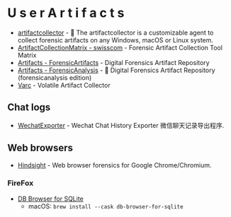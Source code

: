 # U s e r A r t i f a c t s

- [artifactcollector](https://github.com/forensicanalysis/artifactcollector) - 🚨 The artifactcollector is a customizable agent to collect forensic artifacts on any Windows, macOS or Linux system.
- [ArtifactCollectionMatrix - swisscom](https://github.com/swisscom/ArtifactCollectionMatrix) - Forensic Artifact Collection Tool Matrix
- [Artifacts - ForensicArtifacts](https://github.com/ForensicArtifacts/artifacts) - Digital Forensics Artifact Repository
- [Artifacts - ForensicAnalysis](https://github.com/forensicanalysis/artifacts) - 📇 Digital Forensics Artifact Repository (forensicanalysis edition)
- [Varc](https://github.com/cado-security/varc) - Volatile Artifact Collector


## Chat logs
- [WechatExporter](https://github.com/BlueMatthew/WechatExporter) - Wechat Chat History Exporter 微信聊天记录导出程序.

## Web browsers
- [Hindsight](https://github.com/obsidianforensics/hindsight) - Web browser forensics for Google Chrome/Chromium.
### FireFox
- [DB Browser for SQLite](https://sqlitebrowser.org/dl/)
  - macOS: `brew install --cask db-browser-for-sqlite`
